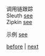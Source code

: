 调用链跟踪  
Sleuth [see](7/1.md)  
Zipkin [see](7/3.md)  

示例 [see](7/2.md)  

[before](6.md) | [next](8.md)  